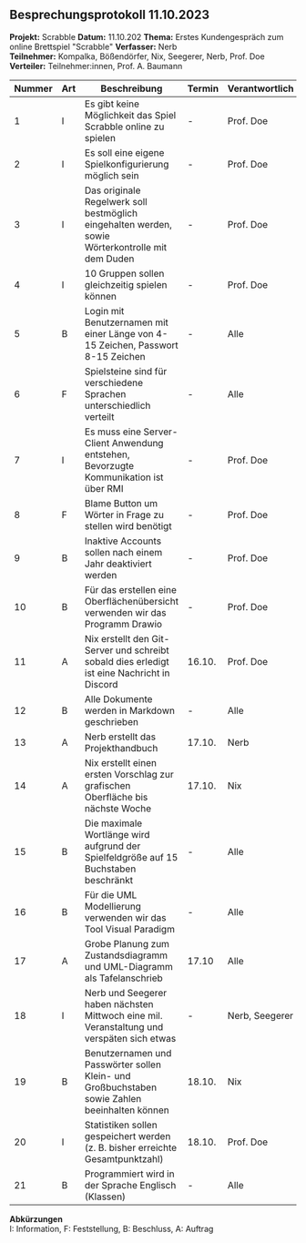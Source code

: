 
## Besprechungsprotokoll 11.10.2023

**Projekt:** Scrabble 
**Datum:** 11.10.202 
**Thema:** Erstes Kundengespräch zum online Brettspiel "Scrabble" 
**Verfasser:** Nerb  
**Teilnehmer:** Kompalka, Bößendörfer, Nix, Seegerer, Nerb, Prof. Doe 
**Verteiler:** Teilnehmer:innen, Prof. A. Baumann

| Nummer | Art | Beschreibung | Termin | Verantwortlich |
| -- | - | ------------------------------------------------------------------------------------------------ | ------ | --------- |
|  1 | I | Es gibt keine Möglichkeit das Spiel Scrabble online zu spielen                                   | -      | Prof. Doe |  
|  2 | I | Es soll eine eigene Spielkonfigurierung möglich sein                                             | -      | Prof. Doe |  
|  3 | I | Das originale Regelwerk soll bestmöglich eingehalten werden, sowie Wörterkontrolle mit dem Duden | -      | Prof. Doe |
|  4 | I | 10 Gruppen sollen gleichzeitig spielen können                                                    | -      | Prof. Doe |  
|  5 | B | Login mit Benutzernamen mit einer Länge von 4-15 Zeichen, Passwort 8-15 Zeichen                  | -      | Alle      |  
|  6 | F | Spielsteine sind für verschiedene Sprachen unterschiedlich verteilt                              | -      | Alle      |
|  7 | I | Es muss eine Server-Client Anwendung entstehen, Bevorzugte Kommunikation ist über RMI            | -      | Prof. Doe |
|  8 | F | Blame Button um Wörter in Frage zu stellen wird benötigt                                         | -      | Prof. Doe | 
|  9 | B | Inaktive Accounts sollen nach einem Jahr deaktiviert werden                                      | -      | Prof. Doe | 
| 10 | B | Für das erstellen eine Oberflächenübersicht verwenden wir das Programm Drawio                    | -      | Prof. Doe |  
| 11 | A | Nix erstellt den Git-Server und schreibt sobald dies erledigt ist eine Nachricht in Discord      | 16.10. | Prof. Doe |
| 12 | B | Alle Dokumente werden in Markdown geschrieben                                                    | -      | Alle      |  
| 13 | A | Nerb erstellt das Projekthandbuch                                                                | 17.10. | Nerb      |  
| 14 | A | Nix erstellt einen ersten Vorschlag zur grafischen Oberfläche bis nächste Woche                  | 17.10. | Nix       |
| 15 | B | Die maximale Wortlänge wird aufgrund der Spielfeldgröße auf 15 Buchstaben beschränkt             | -      | Alle      |  
| 16 | B | Für die UML Modellierung verwenden wir das Tool Visual Paradigm                                  | -      | Alle      |
| 17 | A | Grobe Planung zum Zustandsdiagramm und UML-Diagramm als Tafelanschrieb                           | 17.10  | Alle      |  
| 18 | I | Nerb und Seegerer haben nächsten Mittwoch eine mil. Veranstaltung und verspäten sich etwas       | -  | Nerb, Seegerer| 
| 19 | B | Benutzernamen und Passwörter sollen Klein- und Großbuchstaben sowie Zahlen beeinhalten können    | 18.10. | Nix       |
| 20 | I | Statistiken sollen gespeichert werden (z. B. bisher erreichte Gesamtpunktzahl)                   | 18.10. | Prof. Doe |
| 21 | B | Programmiert wird in der Sprache Englisch (Klassen)                                              | -      | Alle      |

**Abkürzungen**  
I: Information, F: Feststellung, B: Beschluss, A: Auftrag
